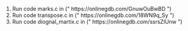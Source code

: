 <ol>
<li>Run code marks.c in (" https://onlinegdb.com/GnuwOuBwBD ")</li>
<li>Run code transpose.c in (" https://onlinegdb.com/18WN9q_Sy ")</li>
<li>Run code diognal_martix.c in (" https://onlinegdb.com/ssrsZIUnw ") </li>
</ol>
